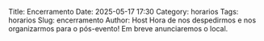 Title: Encerramento
Date: 2025-05-17 17:30
Category: horarios
Tags: horarios
Slug: encerramento
Author: Host
Hora de nos despedirmos e nos organizarmos para o pós-evento! Em breve anunciaremos o local.